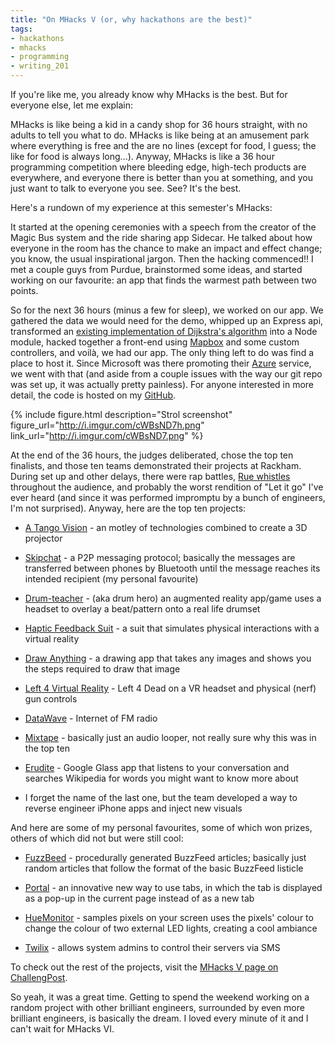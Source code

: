 ```yaml
---
title: "On MHacks V (or, why hackathons are the best)"
tags:
- hackathons
- mhacks
- programming
- writing_201
---
```


If you're like me, you already know why MHacks is the best. But for everyone else, let me explain:

<!--more-->

MHacks is like being a kid in a candy shop for 36 hours straight, with no adults to tell you what to do. MHacks is like being at an amusement park where everything is free and the are no lines (except for food, I guess; the like for food is always long...). Anyway, MHacks is like a 36 hour programming competition where bleeding edge, high-tech products are everywhere, and everyone there is better than you at something, and you just want to talk to everyone you see. See? It's the best.

Here's a rundown of my experience at this semester's MHacks:

It started at the opening ceremonies with a speech from the creator of the Magic Bus system and the ride sharing app Sidecar. He talked about how everyone in the room has the chance to make an impact and effect change; you know, the usual inspirational jargon. Then the hacking commenced!! I met a couple guys from Purdue, brainstormed some ideas, and started working on our favourite: an app that finds the warmest path between two points.

So for the next 36 hours (minus a few for sleep), we worked on our app. We gathered the data we would need for the demo, whipped up an Express api, transformed an [existing implementation of Dijkstra's algorithm](https://github.com/andrewhayward/dijkstra) into a Node module, hacked together a front-end using [Mapbox](https://www.mapbox.com) and some custom controllers, and voilà, we had our app. The only thing left to do was find a place to host it. Since Microsoft was there promoting their [Azure](http://azure.microsoft.com/en-us/) service, we went with that (and aside from a couple issues with the way our git repo was set up, it was actually pretty painless). For anyone interested in more detail, the code is hosted on my [GitHub](https://github.com/spencewenski/mhacksv).

{% include figure.html description="Strol screenshot" figure_url="http://i.imgur.com/cWBsND7h.png" link_url="http://i.imgur.com/cWBsND7.png" %}

At the end of the 36 hours, the judges deliberated, chose the top ten finalists, and those ten teams demonstrated their projects at Rackham. During set up and other delays, there were rap battles, [Rue whistles](http://youtu.be/CCu_-bIdHtc) throughout the audience, and probably the worst rendition of "Let it go" I've ever heard (and since it was performed impromptu by a bunch of engineers, I'm not surprised). Anyway, here are the top ten projects:

	
  * [A Tango Vision](http://challengepost.com/software/a-tango-vision) - an motley of technologies combined to create a 3D projector

	
  * [Skipchat](http://challengepost.com/software/skipchat) - a P2P messaging protocol; basically the messages are transferred between phones by Bluetooth until the message reaches its intended recipient (my personal favourite)

	
  * [Drum-teacher](http://challengepost.com/software/drum-teacher) - (aka drum hero) an augmented reality app/game uses a headset to overlay a beat/pattern onto a real life drumset

	
  * [Haptic Feedback Suit](http://challengepost.com/software/haptic-feedback-suit) - a suit that simulates physical interactions with a virtual reality

	
  * [Draw Anything](http://challengepost.com/software/draw-anything) - a drawing app that takes any images and shows you the steps required to draw that image

	
  * [Left 4 Virtual Reality](http://challengepost.com/software/left-4-virtual-reality) - Left 4 Dead on a VR headset and physical (nerf) gun controls

	
  * [DataWave](http://challengepost.com/software/datawave) - Internet of FM radio

	
  * [Mixtape](http://challengepost.com/software/mixtape-enbmh) - basically just an audio looper, not really sure why this was in the top ten

	
  * [Erudite](http://challengepost.com/software/erudite-okay-glass-make-me-smarter) - Google Glass app that listens to your conversation and searches Wikipedia for words you might want to know more about

	
  * I forget the name of the last one, but the team developed a way to reverse engineer iPhone apps and inject new visuals


And here are some of my personal favourites, some of which won prizes, others of which did not but were still cool:

	
  * [FuzzBeed](http://challengepost.com/software/fuzzbeed) - procedurally generated BuzzFeed articles; basically just random articles that follow the format of the basic BuzzFeed listicle

	
  * [Portal](http://challengepost.com/software/portal) - an innovative new way to use tabs, in which the tab is displayed as a pop-up in the current page instead of as a new tab

	
  * [HueMonitor](http://challengepost.com/software/huemonitor) - samples pixels on your screen uses the pixels' colour to change the colour of two external LED lights, creating a cool ambiance

	
  * [Twilix](http://challengepost.com/software/twilix) - allows system admins to control their servers via SMS


To check out the rest of the projects, visit the [MHacks V page on ChallengPost](http://mhacksv.challengepost.com/).

So yeah, it was a great time. Getting to spend the weekend working on a random project with other brilliant engineers, surrounded by even more brilliant engineers, is basically the dream. I loved every minute of it and I can't wait for MHacks VI.



[strol-image]: http://i.imgur.com/cWBsND7.png
[strol-image-thumb]: http://i.imgur.com/cWBsND7h.png